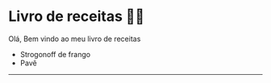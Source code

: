 # Livro de receitas :man_cook:

Olá, Bem vindo ao meu livro de receitas

- Strogonoff de frango
- Pavê

****
